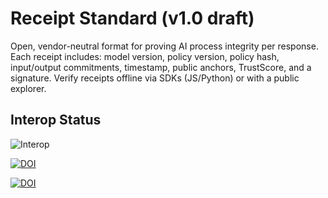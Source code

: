 # Receipt Standard (v1.0 draft)
Open, vendor-neutral format for proving AI process integrity per response.
Each receipt includes: model version, policy version, policy hash, input/output commitments, timestamp, public anchors, TrustScore, and a signature.
Verify receipts offline via SDKs (JS/Python) or with a public explorer.

## Interop Status
![Interop](https://github.com/ai-trust-layer/receipt-spec/actions/workflows/interop-check.yml/badge.svg)

[![DOI](https://zenodo.org/badge/DOI/10.5281/.svg)](https://doi.org/10.5281/)

[![DOI](https://zenodo.org/badge/DOI/10.5281/.svg)](https://doi.org/10.5281/)
